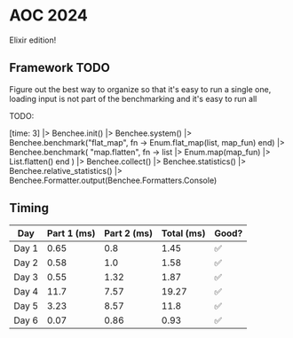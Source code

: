 # AOC 2024

Elixir edition!

## Framework TODO

Figure out the best way to organize so that it's easy to run a single one, loading input is not part of the benchmarking and it's easy to run all

TODO:

[time: 3]
|> Benchee.init()
|> Benchee.system()
|> Benchee.benchmark("flat_map", fn -> Enum.flat_map(list, map_fun) end)
|> Benchee.benchmark(
  "map.flatten",
  fn -> list |> Enum.map(map_fun) |> List.flatten() end
)
|> Benchee.collect()
|> Benchee.statistics()
|> Benchee.relative_statistics()
|> Benchee.Formatter.output(Benchee.Formatters.Console)

## Timing

| Day    | Part 1 (ms) | Part 2 (ms) | Total (ms) | Good? |
|--------|-------------|-------------|------------|-------|
| Day 1  | 0.65        | 0.8         | 1.45       | ✅    |
| Day 2  | 0.58        | 1.0         | 1.58       | ✅    |
| Day 3  | 0.55        | 1.32        | 1.87       | ✅    |
| Day 4  | 11.7        | 7.57        | 19.27      | ✅    |
| Day 5  | 3.23        | 8.57        | 11.8       | ✅    |
| Day 6  | 0.07        | 0.86        | 0.93       | ✅    |
